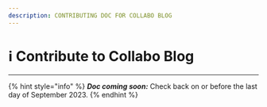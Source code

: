 ```yaml
---
description: CONTRIBUTING DOC FOR COLLABO BLOG
---
```


# ℹ Contribute to Collabo Blog

***

{% hint style="info" %}
_**Doc coming soon:**_ Check back on or before the last day of September 2023.
{% endhint %}
